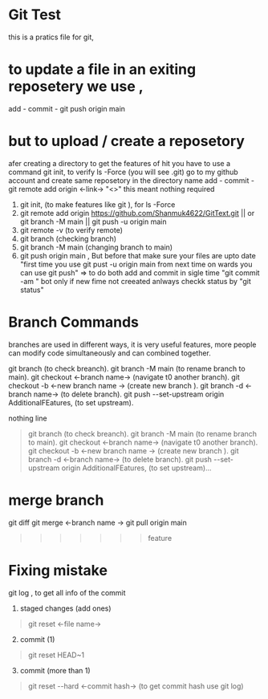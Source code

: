 # Git Test
this is a pratics file for git, 
# to update a file in an exiting reposetery we use ,
add - commit - git push origin main

# but to upload / create a reposetory 
afer creating a directory to get the features of hit you have to use a command
git init, to verify ls -Force (you will see .git)
go to my github account and create same reposetory in the directory name
add - commit - git remote add origin <-link->
"<>" this meant nothing required
1. git init, (to make features like git ), for ls -Force
2. git remote add origin https://github.com/Shanmuk4622/GitText.git || or git branch -M main || git push -u origin main
3. git remote -v  (to verify remote)
4. git branch  (checking branch)
5. git branch -M main   (changing branch to main)
6. git push origin main , But before that make sure your files are upto date
"first time you use 
git pust -u origin main
from next time on wards you can use 
git push"
=> to do both add and commit in sigle time "git commit -am <messsage>" bot only if new fime not creeated 
anlways checkk status by "git status"   

# Branch Commands
branches are used in different ways, it is very useful features, more people can modify code simultaneously and can combined together.

git branch (to check breanch).
git branch -M main (to rename branch to main)<cumpulsury>.
git checkout <-branch name-> (navigate t0 another branch).
git checkout -b <-new branch name -> (create new branch ).
git branch -d <-branch name-> (to delete branch).
git push --set-upstream origin AdditionalFEatures, (to set upstream).

nothing line
>git branch (to check breanch).
>git branch -M main (to rename branch to main)<cumpulsury>.
>git checkout <-branch name-> (navigate t0 another branch).
>git checkout -b <-new branch name -> (create new branch ).
>git branch -d <-branch name-> (to delete branch).
>git push --set-upstream origin AdditionalFEatures, (to set upstream)...

# merge branch
git diff <branch name>
git merge <-branch name ->
git pull origin main
>>>>>>> feature


# Fixing mistake
git log , to get all info of the commit
1. staged changes (add ones)
> git reset <-file name->
2. commit (1)
> git reset HEAD~1
3. commit (more than 1)
> git reset --hard <-commit hash-> (to get commit hash use git log)